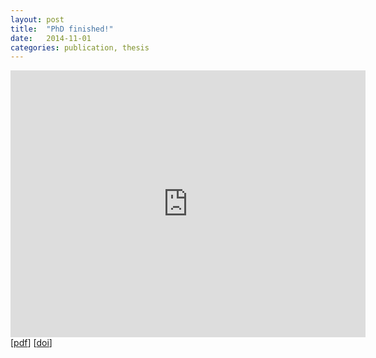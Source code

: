 ```yaml
---
layout: post
title:  "PhD finished!"
date:   2014-11-01
categories: publication, thesis
---
```


<iframe src="http://wl.figshare.com/articles/1254927/embed?show_title=1" width="568" height="427" frameborder="0"></iframe>
[<a href="/andremirt.github.io/downloads/Mir-thesis-14.pdf">pdf</a>] [<a href="http://dx.doi.org/10.6084/m9.figshare.1254927">doi</a>]

